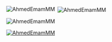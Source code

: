 <p><img align="left" src="https://github-readme-stats.vercel.app/api/top-langs?username=AhmedEmamMM&show_icons=true&locale=en&layout=compact" alt="AhmedEmamMM" /></p>

<p>&nbsp;<img align="center" src="https://github-readme-stats.vercel.app/api?username=AhmedEmamMM&show_icons=true&locale=en" alt="AhmedEmamMM" /></p>

<p><img align="center" src="https://github-readme-streak-stats.herokuapp.com/?user=AhmedEmamMM&" alt="AhmedEmamMM" /></p>

<p align="left"> <a href="https://github.com/ryo-ma/github-profile-trophy"><img src="https://github-profile-trophy.vercel.app/?username=AhmedEmamMM" alt="AhmedEmamMM" /></a> </p>
